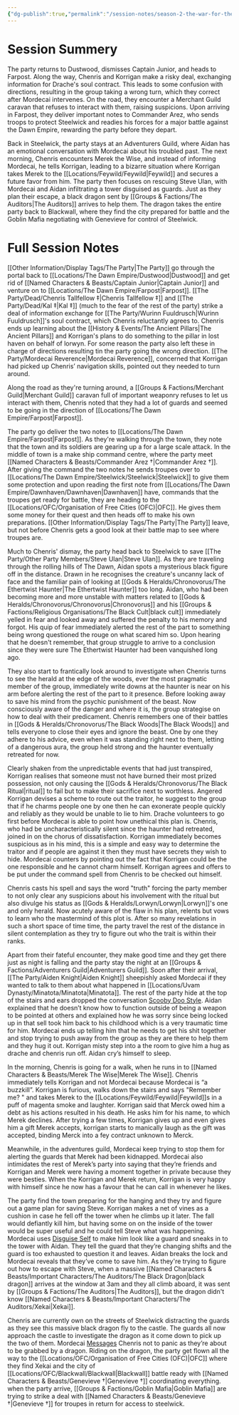 ```yaml
---
{"dg-publish":true,"permalink":"/session-notes/season-2-the-war-for-the-ofc-s-freedom/session-10/","updated":"2025-06-10T19:04:39.800+01:00"}
---
```




# Session Summery
The party returns to Dustwood, dismisses Captain Junior, and heads to Farpost. Along the way, Chenris and Korrigan make a risky deal, exchanging information for Drache's soul contract. This leads to some confusion with directions, resulting in the group taking a wrong turn, which they correct after Mordecai intervenes. On the road, they encounter a Merchant Guild caravan that refuses to interact with them, raising suspicions. Upon arriving in Farpost, they deliver important notes to Commander Arez, who sends troops to protect Steelwick and readies his forces for a major battle against the Dawn Empire, rewarding the party before they depart.

Back in Steelwick, the party stays at an Adventurers Guild, where Aidan has an emotional conversation with Mordecai about his troubled past. The next morning, Chenris encounters Merek the Wise, and instead of informing Mordecai, he tells Korrigan, leading to a bizarre situation where Korrigan takes Merek to the [[Locations/Feywild/Feywild\|Feywild]] and secures a future favor from him. The party then focuses on rescuing Steve Ulan, with Mordecai and Aidan infiltrating a tower disguised as guards. Just as they plan their escape, a black dragon sent by [[Groups & Factions/The Auditors\|The Auditors]] arrives to help them. The dragon takes the entire party back to Blackwall, where they find the city prepared for battle and the Goblin Mafia negotiating with Genevieve for control of Steelwick.

# Full Session Notes
[[Other Information/Display Tags/The Party\|The Party]] go through the portal back to [[Locations/The Dawn Empire/Dustwood\|Dustwood]] and get rid of [[Named Characters & Beasts/Captain Junior\|Captain Junior]] and venture on to [[Locations/The Dawn Empire/Farpost\|Farpost]]. [[The Party/Dead/Chenris Tallfellow ‡\|Chenris Tallfellow ‡]] and [[The Party/Dead/Kal ‡\|Kal ‡]] (much to the fear of the rest of the party) strike a deal of information exchange for [[The Party/Wurinn Fuuldrusch\|Wurinn Fuuldrusch]]'s soul contract, which Chenris reluctantly agrees to. Chenris ends up learning about the [[History & Events/The Ancient Pillars\|The Ancient Pillars]] and Korrigan's plans to do something to the pillar in lost haven on behalf of lorwyn. For some reason the party also left these in charge of directions resulting tin the party going the wrong direction. [[The Party/Mordecai Reverence\|Mordecai Reverence]], concerned that Korrigan had picked up Chenris’ navigation skills, pointed out they needed to turn around. 

Along the road as they're turning around, a [[Groups & Factions/Merchant Guild\|Merchant Guild]] caravan full of important weaponry refuses to let us interact with them, Chenris noted that they had a lot of guards and seemed to be going in the direction of [[Locations/The Dawn Empire/Farpost\|Farpost]].

The party go deliver the two notes to [[Locations/The Dawn Empire/Farpost\|Farpost]]. As they're walking through the town, they note that the town and its soldiers are gearing up a for a large scale attack. In the middle of town is a make ship command centre, where the party meet [[Named Characters & Beasts/Commander Arez †\|Commander Arez †]]. After giving the command the two notes he sends troupes over to [[Locations/The Dawn Empire/Steelwick/Steelwick\|Steelwick]] to give them some protection and upon reading the first note from [[Locations/The Dawn Empire/Dawnhaven/Dawnhaven\|Dawnhaven]] have, commands that the troupes get ready for battle, they are heading to the [[Locations/OFC/Organisation of Free Cities (OFC)\|OFC]]. He gives them some money for their quest and then heads off to make his own preparations. [[Other Information/Display Tags/The Party\|The Party]] leave, but not before Chenris gets a good look at their battle map to see where troupes are. 

Much to Chenris' dismay, the party head back to Steelwick to save [[The Party/Other Party Members/Steve Ulan\|Steve Ulan]]. As they are traveling through the rolling hills of The Dawn, Aidan spots a mysterious black figure off in the distance. Drawn in he recognises the creature's uncanny lack of face and the familiar pain of looking at [[Gods & Heralds/Chronovorus/The Ethertwist Haunter\|The Ethertwist Haunter]] too long. Aidan, who had been becoming more and more unstable with matters related to [[Gods & Heralds/Chronovorus/Chronovorus\|Chronovorus]] and his [[Groups & Factions/Religious Organisations/The Black Cult\|black cult]] immediately yelled in fear and looked away and suffered the penalty to his memory and forgot. His quip of fear immediately alerted the rest of the part to something being wrong questioned the rouge on what scared him so. Upon hearing that he doesn't remember, that group struggle to arrive to a conclusion since they were sure The Ethertwist Haunter had been vanquished long ago. 

They also start to frantically look around to investigate when Chenris turns to see the herald at the edge of the woods, ever the most pragmatic member of the group, immediately write downs at the haunter is near on his arm before alerting the rest of the part to it presence. Before looking away to save his mind from the psychic punishment of the beast. Now consciously aware of the danger and where it is, the group strategise on how to deal with their predicament. Chenris remembers one of their battles in [[Gods & Heralds/Chronovorus/The Black Woods\|The Black Woods]] and tells everyone to close their eyes and ignore the beast. One by one they adhere to his advice, even when it was standing right next to them, letting of a dangerous aura, the group held strong and the haunter eventually retreated for now. 

Clearly shaken from the unpredictable events that had just transpired, Korrigan realises that someone must not have burned their most prized possession, not only causing the [[Gods & Heralds/Chronovorus/The Black Ritual\|ritual]] to fail but to make their sacrifice next to worthless. Angered Korrigan devises a scheme to route out the traitor, he suggest to the group that if he charms people one by one then he can exonerate people quickly and reliably as they would be unable to lie to him. Drache volunteers to go first before Mordecai is able to point how unethical this plan is. Chenris, who had be uncharacteristically silent since the haunter had retreated, joined in on the chorus of dissatisfaction. Korrigan immediately becomes suspicious as in his mind, this is a simple and easy way to determine the traitor and if people are against it then they must have secrets they wish to hide. Mordecai counters by pointing out the fact that Korrigan could be the one responsible and he cannot charm himself. Korrigan agrees and offers to be put under the command spell from Chenris to be checked out himself. 

Chenris casts his spell and says the word "truth" forcing the party member to not only clear any suspicions about his involvement with the ritual but also divulge his status as [[Gods & Heralds/Lorwyn/Lorwyn\|Lorwyn]]'s one and only herald. Now acutely aware of the flaw in his plan, relents but vows to learn who the mastermind of this plot is. After so many revelations in such a short space of time time, the party travel the rest of the distance in silent contemplation as they try to figure out who the trait is within their ranks.  

Apart from their fateful encounter, they make good time and they get there just as night is falling and the party stay the night at an [[Groups & Factions/Adventurers Guild\|Adventurers Guild]]. Soon after their arrival, [[The Party/Aiden Knight\|Aiden Knight]] sheepishly asked Mordecai if they wanted to talk to them about what happened in [[Locations/Uvam Dynasty/Minatota/Minatota\|Minatota]]. The rest of the party hide at the top of the stairs and ears dropped the conversation [Scooby Doo Style](https://www.google.com/url?sa=i&url=https%3A%2F%2Fscoobydoomistakes.tumblr.com%2Fpost%2F167541852875%2Fok-so-the-gang-is-investigating-a-mysterious&psig=AOvVaw1f50zPDYnXzion6KP0Sflp&ust=1715696520642000&source=images&cd=vfe&opi=89978449&ved=0CBIQjRxqFwoTCMDrlN_pioYDFQAAAAAdAAAAABAE). Aidan explained that he doesn’t know how to function outside of being a weapon to be pointed at others and explained how he was sorry since being locked up in that sell took him back to his childhood which is a very traumatic time for him. Mordecai ends up telling him that he needs to get his shit together and stop trying to push away from the group as they are there to help them and they hug it out. Korrigan misty step into a the room to give him a hug as drache and chenris run off. Aidan cry’s himself to sleep.

In the morning, Chenris is going for a walk, when he runs in to [[Named Characters & Beasts/Merek The Wise\|Merek The Wise]]. Chenris immediately tells Korrigan and not Mordecai because Mordecai is “a buzzkill”. Korrigan is furious, walks down the stairs and says "Remember me? " and takes Merek to the [[Locations/Feywild/Feywild\|Feywild]]s in a puff of magenta smoke and laughter. Korrigan said that Merck owed him a debt as his actions resulted in his death. He asks him for his name, to which Merek declines. After trying a few times, Korrigan gives up and even gives him a gift Merek accepts, korrigan starts to manically laugh as the gift was accepted, binding Merck into a fey contract unknown to Merck.

Meanwhile, in the adventures guild, Mordecai keep trying to stop them for alerting the guards that Merek had been kidnapped. Mordecai also intimidates the rest of Merek’s party into saying that they’re friends and Korrigan and Merek were having a moment together in private because they were besties. When the Korrigan and Merek return, Korrigan is very happy with himself since he now has a favour that he can call in whenever he likes. 

The party find the town preparing for the hanging and they try and figure out a game plan for saving Steve. Korrigan makes a net of vines as a cushion in case he fell off the tower when he climbs up it later. The fall would defiantly kill him, but having some on on the inside of the tower would be super useful and he could tell Steve what was happening. Mordecai uses [Disguise Self](https://www.dndbeyond.com/spells/disguise-self) to make him look like a guard and sneaks in to the tower with Aidan. They tell the guard that they’re changing shifts and the guard is too exhausted to question it and leaves. Aidan breaks the lock and Mordecai reveals that they’ve come to save him. As they're trying to figure out how to escape with Steve, when a massive [[Named Characters & Beasts/Important Characters/The Auditors/The Black Dragon\|black dragon]] arrives at the window at 3am and they all climb aboard, it was sent by [[Groups & Factions/The Auditors\|The Auditors]], but the dragon didn't know [[Named Characters & Beasts/Important Characters/The Auditors/Xekai\|Xekai]].

Chenris are currently own on the streets of Steelwick distracting the guards as they see this massive black dragon fly to the castle. The guards all now approach the castle to investigate the dragon as it come down to pick up the two of them. Mordecai [Messages](https://www.dndbeyond.com/spells/message) Chenris not to panic as they’re about to be grabbed by a dragon. Riding on the dragon, the party get flown all the way to the [[Locations/OFC/Organisation of Free Cities (OFC)\|OFC]] where they find Xekai and the city of [[Locations/OFC/Blackwall/Blackwall\|Blackwall]] battle ready with [[Named Characters & Beasts/Genevieve †\|Genevieve †]] coordinating everything. when the party arrive, [[Groups & Factions/Goblin Mafia\|Goblin Mafia]] are trying to strike a deal with [[Named Characters & Beasts/Genevieve †\|Genevieve †]] for troupes in return for access to steelwick. 
